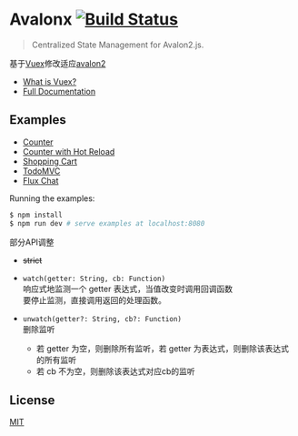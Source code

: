 # Avalonx [![Build Status](https://circleci.com/gh/hmhao/avalonx/tree/master.png?style=shield)](https://circleci.com/gh/hmhao/avalonx)

> Centralized State Management for Avalon2.js.

基于[Vuex](https://github.com/vuejs/vuex)修改适应[avalon2](https://github.com/RubyLouvre/avalon)

- [What is Vuex?](http://vuex.vuejs.org/en/intro.html)
- [Full Documentation](http://vuex.vuejs.org/)

## Examples

- [Counter](https://github.com/hmhao/avalonx/tree/master/examples/counter)
- [Counter with Hot Reload](https://github.com/hmhao/avalonx/tree/master/examples/counter-hot)
- [Shopping Cart](https://github.com/hmhao/avalonx/tree/master/examples/shopping-cart)
- [TodoMVC](https://github.com/hmhao/avalonx/tree/master/examples/todomvc)
- [Flux Chat](https://github.com/hmhao/avalonx/tree/master/examples/chat)

Running the examples:

``` bash
$ npm install
$ npm run dev # serve examples at localhost:8080
```

部分API调整

* ~~strict~~

* `watch(getter: String, cb: Function)`<br>
响应式地监测一个 getter 表达式，当值改变时调用回调函数<br>
要停止监测，直接调用返回的处理函数。

* `unwatch(getter?: String, cb?: Function)`<br>
删除监听
  * 若 getter 为空，则删除所有监听，若 getter 为表达式，则删除该表达式的所有监听
  * 若 cb 不为空，则删除该表达式对应cb的监听

## License

[MIT](http://opensource.org/licenses/MIT)
